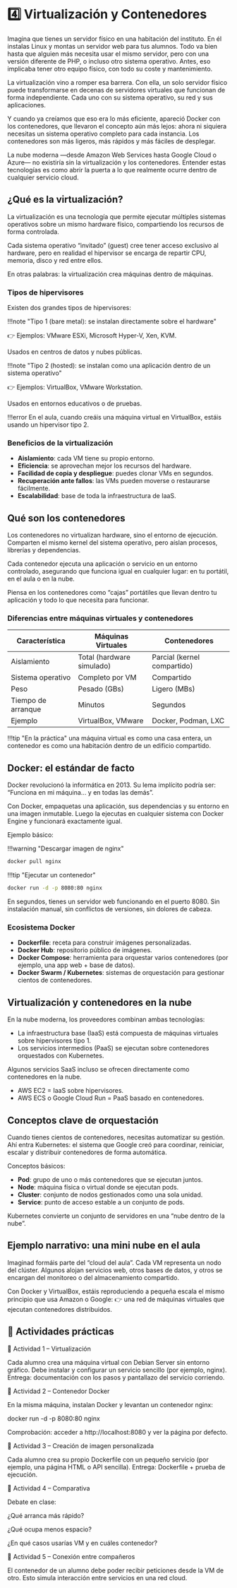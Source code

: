 # 4️⃣ Virtualización y Contenedores

Imagina que tienes un servidor físico en una habitación del instituto. En él instalas Linux y montas un servidor web para tus alumnos. Todo va bien hasta que alguien más necesita usar el mismo servidor, pero con una versión diferente de PHP, o incluso otro sistema operativo. Antes, eso implicaba tener otro equipo físico, con todo su coste y mantenimiento.

La virtualización vino a romper esa barrera. Con ella, un solo servidor físico puede transformarse en decenas de servidores virtuales que funcionan de forma independiente. Cada uno con su sistema operativo, su red y sus aplicaciones.

Y cuando ya creíamos que eso era lo más eficiente, apareció Docker con los contenedores, que llevaron el concepto aún más lejos: ahora ni siquiera necesitas un sistema operativo completo para cada instancia.
Los contenedores son más ligeros, más rápidos y más fáciles de desplegar.

La nube moderna —desde Amazon Web Services hasta Google Cloud o Azure— no existiría sin la virtualización y los contenedores. Entender estas tecnologías es como abrir la puerta a lo que realmente ocurre dentro de cualquier servicio cloud.

## ¿Qué es la virtualización?

La virtualización es una tecnología que permite ejecutar múltiples sistemas operativos sobre un mismo hardware físico, compartiendo los recursos de forma controlada.

Cada sistema operativo “invitado” (guest) cree tener acceso exclusivo al hardware, pero en realidad el hipervisor se encarga de repartir CPU, memoria, disco y red entre ellos.

En otras palabras: la virtualización crea máquinas dentro de máquinas.

### Tipos de hipervisores

Existen dos grandes tipos de hipervisores:

!!!note "Tipo 1 (bare metal): se instalan directamente sobre el hardware"

👉 Ejemplos: VMware ESXi, Microsoft Hyper-V, Xen, KVM.

Usados en centros de datos y nubes públicas.

!!!note "Tipo 2 (hosted): se instalan como una aplicación dentro de un sistema operativo"

👉 Ejemplos: VirtualBox, VMware Workstation.

Usados en entornos educativos o de pruebas.

!!!error
    En el aula, cuando creáis una máquina virtual en VirtualBox, estáis usando un hipervisor tipo 2.

### Beneficios de la virtualización

- **Aislamiento**: cada VM tiene su propio entorno.
- **Eficiencia**: se aprovechan mejor los recursos del hardware.
- **Facilidad de copia y despliegue**: puedes clonar VMs en segundos.
- **Recuperación ante fallos**: las VMs pueden moverse o restaurarse fácilmente.
- **Escalabilidad**: base de toda la infraestructura de IaaS.

## Qué son los contenedores

Los contenedores no virtualizan hardware, sino el entorno de ejecución.
Comparten el mismo kernel del sistema operativo, pero aíslan procesos, librerías y dependencias.

Cada contenedor ejecuta una aplicación o servicio en un entorno controlado, asegurando que funciona igual en cualquier lugar: en tu portátil, en el aula o en la nube.

Piensa en los contenedores como “cajas” portátiles que llevan dentro tu aplicación y todo lo que necesita para funcionar.

### Diferencias entre máquinas virtuales y contenedores

|Característica|Máquinas Virtuales|Contenedores|
|-|-|-|
|Aislamiento|Total (hardware simulado)|Parcial (kernel compartido)|
|Sistema operativo|Completo por VM|Compartido|
|Peso|Pesado (GBs)|Ligero (MBs)|
|Tiempo de arranque|Minutos|Segundos|
|Ejemplo|VirtualBox, VMware|Docker, Podman, LXC|

!!!tip "En la práctica"
    una máquina virtual es como una casa entera, un contenedor es como una habitación dentro de un edificio compartido.

## Docker: el estándar de facto

Docker revolucionó la informática en 2013.
Su lema implícito podría ser: “Funciona en mi máquina... y en todas las demás”.

Con Docker, empaquetas una aplicación, sus dependencias y su entorno en una imagen inmutable. Luego la ejecutas en cualquier sistema con Docker Engine y funcionará exactamente igual.

Ejemplo básico:

!!!warning "Descargar imagen de nginx"

```bash
docker pull nginx
```

!!!tip "Ejecutar un contenedor"
```bash
docker run -d -p 8080:80 nginx
```

En segundos, tienes un servidor web funcionando en el puerto 8080. Sin instalación manual, sin conflictos de versiones, sin dolores de cabeza.

### Ecosistema Docker

- **Dockerfile**: receta para construir imágenes personalizadas.
- **Docker Hub**: repositorio público de imágenes.
- **Docker Compose**: herramienta para orquestar varios contenedores (por ejemplo, una app web + base de datos).
- **Docker Swarm / Kubernetes**: sistemas de orquestación para gestionar cientos de contenedores.

## Virtualización y contenedores en la nube

En la nube moderna, los proveedores combinan ambas tecnologías:

- La infraestructura base (IaaS) está compuesta de máquinas virtuales sobre hipervisores tipo 1.
- Los servicios intermedios (PaaS) se ejecutan sobre contenedores orquestados con Kubernetes.

Algunos servicios SaaS incluso se ofrecen directamente como contenedores en la nube.

- AWS EC2 = IaaS sobre hipervisores.
- AWS ECS o Google Cloud Run = PaaS basado en contenedores.

## Conceptos clave de orquestación

Cuando tienes cientos de contenedores, necesitas automatizar su gestión.
Ahí entra Kubernetes: el sistema que Google creó para coordinar, reiniciar, escalar y distribuir contenedores de forma automática.

Conceptos básicos:

- **Pod**: grupo de uno o más contenedores que se ejecutan juntos.
- **Node**: máquina física o virtual donde se ejecutan pods.
- **Cluster**: conjunto de nodos gestionados como una sola unidad.
- **Service**: punto de acceso estable a un conjunto de pods.

Kubernetes convierte un conjunto de servidores en una “nube dentro de la nube”.

## Ejemplo narrativo: una mini nube en el aula

Imaginad formáis parte del “cloud del aula”. Cada VM representa un nodo del clúster. Algunos alojan servicios web, otros bases de datos, y otros se encargan del monitoreo o del almacenamiento compartido.

Con Docker y VirtualBox, estáis reproduciendo a pequeña escala el mismo principio que usa Amazon o Google:
👉 una red de máquinas virtuales que ejecutan contenedores distribuidos.

## 🧮 Actividades prácticas

🔹 Actividad 1 – Virtualización

Cada alumno crea una máquina virtual con Debian Server sin entorno gráfico.
Debe instalar y configurar un servicio sencillo (por ejemplo, nginx).
Entrega: documentación con los pasos y pantallazo del servicio corriendo.

🔹 Actividad 2 – Contenedor Docker

En la misma máquina, instalan Docker y levantan un contenedor nginx:

docker run -d -p 8080:80 nginx


Comprobación: acceder a http://localhost:8080 y ver la página por defecto.

🔹 Actividad 3 – Creación de imagen personalizada

Cada alumno crea su propio Dockerfile con un pequeño servicio (por ejemplo, una página HTML o API sencilla).
Entrega: Dockerfile + prueba de ejecución.

🔹 Actividad 4 – Comparativa

Debate en clase:

¿Qué arranca más rápido?

¿Qué ocupa menos espacio?

¿En qué casos usarías VM y en cuáles contenedor?

🔹 Actividad 5 – Conexión entre compañeros

El contenedor de un alumno debe poder recibir peticiones desde la VM de otro.
Esto simula interacción entre servicios en una red cloud.